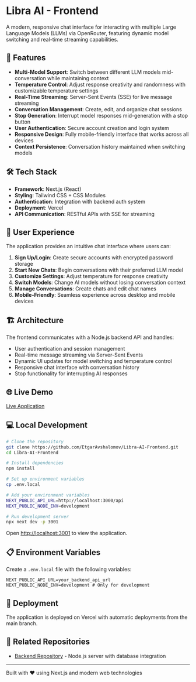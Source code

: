 # Libra AI - Frontend

A modern, responsive chat interface for interacting with multiple Large Language Models (LLMs) via OpenRouter, featuring dynamic model switching and real-time streaming capabilities.

## 🚀 Features

- **Multi-Model Support**: Switch between different LLM models mid-conversation while maintaining context
- **Temperature Control**: Adjust response creativity and randomness with customizable temperature settings
- **Real-Time Streaming**: Server-Sent Events (SSE) for live message streaming
- **Conversation Management**: Create, edit, and organize chat sessions
- **Stop Generation**: Interrupt model responses mid-generation with a stop button
- **User Authentication**: Secure account creation and login system
- **Responsive Design**: Fully mobile-friendly interface that works across all devices
- **Context Persistence**: Conversation history maintained when switching models

## 🛠️ Tech Stack

- **Framework**: Next.js (React)
- **Styling**: Tailwind CSS + CSS Modules
- **Authentication**: Integration with backend auth system
- **Deployment**: Vercel
- **API Communication**: RESTful APIs with SSE for streaming

## 📱 User Experience

The application provides an intuitive chat interface where users can:

1. **Sign Up/Login**: Create secure accounts with encrypted password storage
2. **Start New Chats**: Begin conversations with their preferred LLM model
3. **Customize Settings**: Adjust temperature for response creativity
4. **Switch Models**: Change AI models without losing conversation context
5. **Manage Conversations**: Create chats and edit chat names
6. **Mobile-Friendly**: Seamless experience across desktop and mobile devices

## 🏗️ Architecture

The frontend communicates with a Node.js backend API and handles:

- User authentication and session management
- Real-time message streaming via Server-Sent Events
- Dynamic UI updates for model switching and temperature control
- Responsive chat interface with conversation history
- Stop functionality for interrupting AI responses

## 🌐 Live Demo

[Live Application](https://libra-ai-frontend.vercel.app)

## 💻 Local Development

```bash
# Clone the repository
git clone https://github.com/EtgarAvshalomov/Libra-AI-Frontend.git
cd Libra-AI-Frontend

# Install dependencies
npm install

# Set up environment variables
cp .env.local

# Add your environment variables
NEXT_PUBLIC_API_URL=http://localhost:3000/api
NEXT_PUBLIC_NODE_ENV=development

# Run development server
npx next dev -p 3001
```

Open [http://localhost:3001](http://localhost:3001) to view the application.

## 📋 Environment Variables

Create a `.env.local` file with the following variables:

```env
NEXT_PUBLIC_API_URL=your_backend_api_url
NEXT_PUBLIC_NODE_ENV=development # Only for development
```

## 🚢 Deployment

The application is deployed on Vercel with automatic deployments from the main branch.

## 🔗 Related Repositories

- [Backend Repository](https://github.com/EtgarAvshalomov/Libra-AI-Backend) - Node.js server with database integration

---

Built with ❤️ using Next.js and modern web technologies
